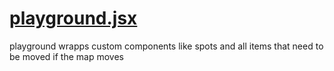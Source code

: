 

<!-- Start components/playground.jsx -->

# [playground.jsx](playground.jsx)

playground wrapps custom components like spots and all items that need to be moved if the map moves

<!-- End components/playground.jsx -->

